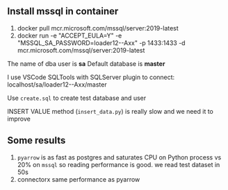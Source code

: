 ## Install mssql in container

1. docker pull mcr.microsoft.com/mssql/server:2019-latest
2. docker run -e "ACCEPT_EULA=Y" -e "MSSQL_SA_PASSWORD=loader12--Axx" -p 1433:1433 -d mcr.microsoft.com/mssql/server:2019-latest

The name of dba user is **sa** 
Default database is **master**

I use VSCode SQLTools with SQLServer plugin to connect: localhost/sa/loader12--Axx/master

Use `create.sql` to create test database and user

INSERT VALUE method (`insert_data.py`) is really slow and we need it to improve

## Some results
1. `pyarrow` is as fast as postgres and saturates CPU on Python process vs 20% on `mssql` so reading performance is good. we read test dataset in 50s
2. connectorx same performance as pyarrow

